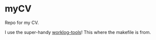 # myCV
Repo for my CV.

I use the super-handy [worklog-tools](https://github.com/pkgw/worklog-tools)! This where the makefile is from.
